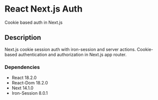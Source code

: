 # React Next.js Auth

Cookie based auth in Next.js

## Description

Next.js cookie session auth with iron-session and server actions. Cookie-based authentication and authorization in Next.js app router.

### Dependencies

- React 18.2.0
- React-Dom 18.2.0
- Next 14.1.0
- Iron-Session 8.0.1
